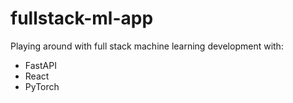 # fullstack-ml-app
Playing around with full stack machine learning development with:
* FastAPI
* React
* PyTorch
